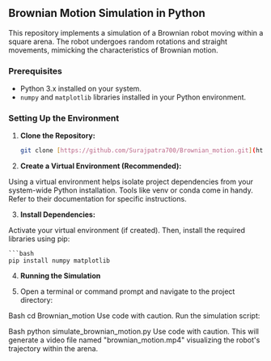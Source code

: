 ## Brownian Motion Simulation in Python

This repository implements a simulation of a Brownian robot moving within a square arena. The robot undergoes random rotations and straight movements, mimicking the characteristics of Brownian motion.

### Prerequisites

* Python 3.x installed on your system.
* `numpy` and `matplotlib` libraries installed in your Python environment.

### Setting Up the Environment

1. **Clone the Repository:**

   ```bash
   git clone [https://github.com/Surajpatra700/Brownian_motion.git](https://github.com/Surajpatra700/Brownian_motion.git)

2. **Create a Virtual Environment (Recommended):**

Using a virtual environment helps isolate project dependencies from your system-wide Python installation. Tools like venv or conda come in handy. Refer to their documentation for specific instructions.

3. **Install Dependencies:**

Activate your virtual environment (if created). Then, install the required libraries using pip:

    ```bash
    pip install numpy matplotlib

4. **Running the Simulation**

1. Open a terminal or command prompt and navigate to the project directory:

Bash
cd Brownian_motion
Use code with caution.
Run the simulation script:

Bash
python simulate_brownian_motion.py
Use code with caution.
This will generate a video file named "brownian_motion.mp4" visualizing the robot's trajectory within the arena.

